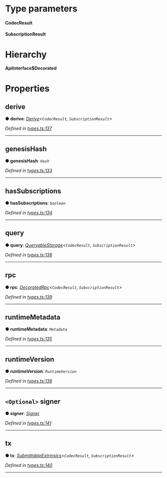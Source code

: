 

# Type parameters
#### CodecResult 
#### SubscriptionResult 
# Hierarchy

**ApiInterface$Decorated**

# Properties

<a id="derive"></a>

##  derive

**● derive**: *[Derive](_types_.derive.md)<`CodecResult`, `SubscriptionResult`>*

*Defined in [types.ts:137](https://github.com/polkadot-js/api/blob/5a0d692/packages/api/src/types.ts#L137)*

___
<a id="genesishash"></a>

##  genesisHash

**● genesisHash**: *`Hash`*

*Defined in [types.ts:133](https://github.com/polkadot-js/api/blob/5a0d692/packages/api/src/types.ts#L133)*

___
<a id="hassubscriptions"></a>

##  hasSubscriptions

**● hasSubscriptions**: *`boolean`*

*Defined in [types.ts:134](https://github.com/polkadot-js/api/blob/5a0d692/packages/api/src/types.ts#L134)*

___
<a id="query"></a>

##  query

**● query**: *[QueryableStorage](_types_.queryablestorage.md)<`CodecResult`, `SubscriptionResult`>*

*Defined in [types.ts:138](https://github.com/polkadot-js/api/blob/5a0d692/packages/api/src/types.ts#L138)*

___
<a id="rpc"></a>

##  rpc

**● rpc**: *[DecoratedRpc](_types_.decoratedrpc.md)<`CodecResult`, `SubscriptionResult`>*

*Defined in [types.ts:139](https://github.com/polkadot-js/api/blob/5a0d692/packages/api/src/types.ts#L139)*

___
<a id="runtimemetadata"></a>

##  runtimeMetadata

**● runtimeMetadata**: *`Metadata`*

*Defined in [types.ts:135](https://github.com/polkadot-js/api/blob/5a0d692/packages/api/src/types.ts#L135)*

___
<a id="runtimeversion"></a>

##  runtimeVersion

**● runtimeVersion**: *`RuntimeVersion`*

*Defined in [types.ts:136](https://github.com/polkadot-js/api/blob/5a0d692/packages/api/src/types.ts#L136)*

___
<a id="signer"></a>

## `<Optional>` signer

**● signer**: *[Signer](_types_.signer.md)*

*Defined in [types.ts:141](https://github.com/polkadot-js/api/blob/5a0d692/packages/api/src/types.ts#L141)*

___
<a id="tx"></a>

##  tx

**● tx**: *[SubmittableExtrinsics](_types_.submittableextrinsics.md)<`CodecResult`, `SubscriptionResult`>*

*Defined in [types.ts:140](https://github.com/polkadot-js/api/blob/5a0d692/packages/api/src/types.ts#L140)*

___

